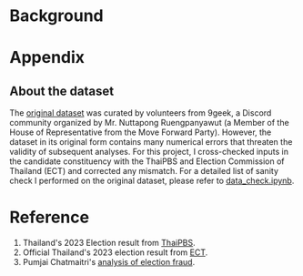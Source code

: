 # Background



# Appendix
## About the dataset

The [original dataset](https://docs.google.com/spreadsheets/d/1SmD4-xZQLOka6_0u4NG7_nTxHRjoFr0YprUiU8PbaxU/edit?usp=sharing) was curated by volunteers from 9geek, a Discord community organized by Mr. Nuttapong Ruengpanyawut (a Member of the House of Representative from the Move Forward Party). However, the dataset in its original form contains many numerical errors that threaten the validity of subsequent analyses. For this project, I cross-checked inputs in the candidate constituency with the ThaiPBS and Election Commission of Thailand (ECT) and corrected any mismatch. For a detailed list of sanity check I performed on the original dataset, please refer to [data_check.ipynb](https://github.com/peemlerd/thai-election66/data_check.ipynb).

# Reference
1. Thailand's 2023 Election result from [ThaiPBS](https://election66.thaipbs.or.th/result).
2. Official Thailand's 2023 election result from [ECT](election66.thaipbs.or.th/result/geo/areas/1603).
3. Pumjai Chatmaitri's [analysis of election fraud](https://smiley159.github.io/Unveiling-Electoral-Deception/?fbclid=IwAR1vIpo-T-hMOfgXGwH_BniEq0FUHQc_MaCehqZoP-zeb3byc_5CgQ-HDrE).